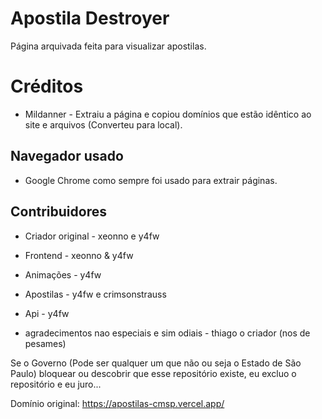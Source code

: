 # Apostila Destroyer
Página arquivada feita para visualizar apostilas.
# Créditos
* Mildanner - Extraiu a página e copiou domínios que estão idêntico ao site e arquivos (Converteu para local).
## Navegador usado
* Google Chrome como sempre foi usado para extrair páginas.
## Contribuidores
* Criador original - xeonno e y4fw
* Frontend - xeonno & y4fw
* Animações - y4fw
* Apostilas - y4fw e crimsonstrauss
* Api - y4fw

* agradecimentos nao especiais e sim odiais - thiago o criador (nos de pesames)

Se o Governo (Pode ser qualquer um que não ou seja o Estado de São Paulo) bloquear ou descobrir que esse repositório existe, eu excluo o repositório e eu juro...

Domínio original: https://apostilas-cmsp.vercel.app/
